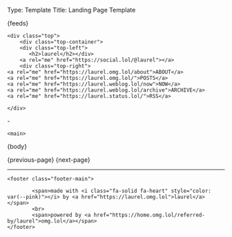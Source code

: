 Type: Template
Title: Landing Page Template

<!DOCTYPE html>
<html lang="en">
<head>
<title>ll{seperator}home</title>
<meta charset="utf-8">
<meta name="viewport" content="width=device-width, initial-scale=1">
{feeds}
<style>
@import url('https://fonts.googleapis.com/css2?family=Caladea:ital,wght@0,700;1,400&family=Lato:ital,wght@0,400;0,900;1,400&display=swap');
@import url('https://static.omg.lol/type/font-md-io.css');
@import url('https://static.omg.lol/type/fontawesome-free/css/all.css');
</style>
<link rel="stylesheet" href="https://laurel.weblog.lol/style.css">

    <div class="top">
        <div class="top-container">
        <div class="top-left">
           <h2>laurel</h2></div>
        <a rel="me" href="https://social.lol/@laurel"></a>
        <div class="top-right">
    <a rel="me" href="https://laurel.omg.lol/about">ABOUT</a>   
    <a rel="me" href="https://laurel.omg.lol/">POSTS</a>  
    <a rel="me" href="https://laurel.weblog.lol/now">NOW</a>
    <a rel="me" href="https://laurel.weblog.lol/archive">ARCHIVE</a>
    <a rel="me" href="https://laurel.status.lol/">RSS</a>

    </div>
</div>
</div>
</div>
<div class="header">
    -
</div> 

  </head>
  <body>

    <main>
{body}

{previous-page}
{next-page}
<hr class="post-spacing"></hr>

</main>

	<footer class="footer-main">

			<span>made with <i class="fa-solid fa-heart" style="color: var(--pink)"></i> by <a href="https://laurel.omg.lol">laurel</a></span>
			<br>
			<span>powered by <a href="https://home.omg.lol/referred-by/laurel">omg.lol</a></span>
	</footer>
</body>
</html>